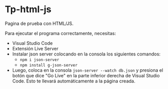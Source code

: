 # Tp-html-js

Pagina de prueba con HTML/JS.

Para ejecutar el programa correctamente, necesitas:

- Visual Studio Code
- Extensión Live Server
- Instalar json server colocando en la consola los siguientes comandos:
  - `npm i json-server`
  - `npm install g-json-server`
- Luego, coloca en la consola `json-server --watch db.json` y presiona el botón que dice "Go Live" en la parte inferior derecha de Visual Studio Code. Esto te llevará automáticamente a la página creada.
